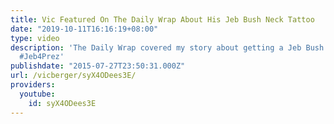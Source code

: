 ```yaml
---
title: Vic Featured On The Daily Wrap About His Jeb Bush Neck Tattoo
date: "2019-10-11T16:16:19+08:00"
type: video
description: 'The Daily Wrap covered my story about getting a Jeb Bush neck tattoo.
  #Jeb4Prez'
publishdate: "2015-07-27T23:50:31.000Z"
url: /vicberger/syX4ODees3E/
providers:
  youtube:
    id: syX4ODees3E
---
```

